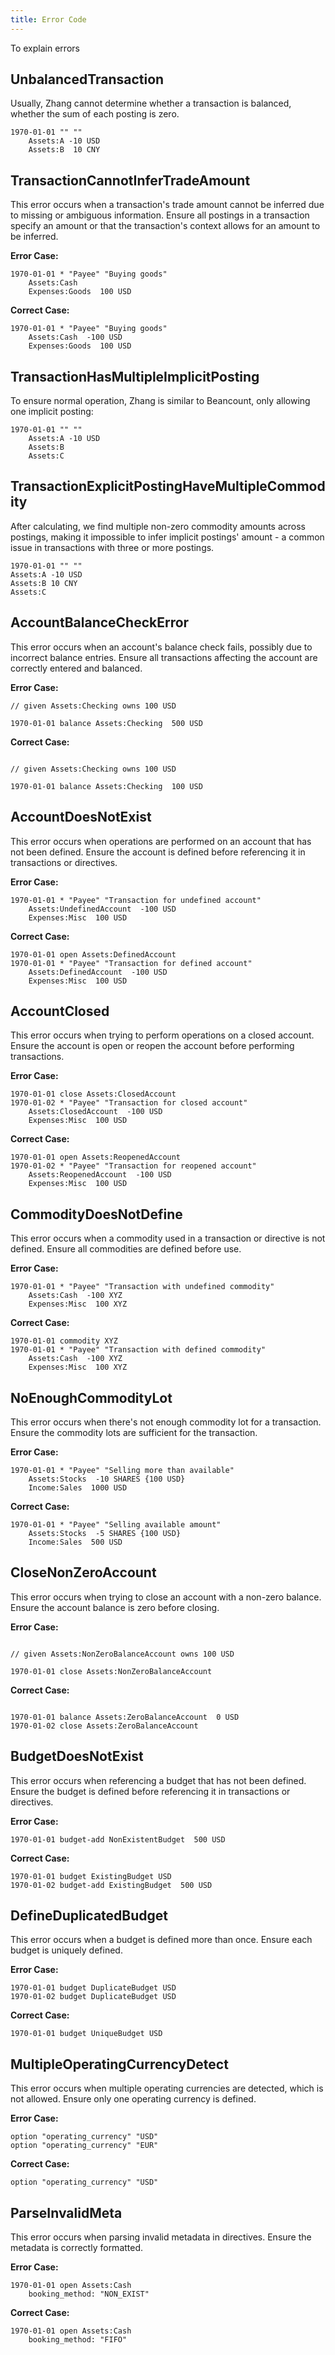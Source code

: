 ```yaml
---
title: Error Code
---
```


To explain errors

## UnbalancedTransaction

Usually, Zhang cannot determine whether a transaction is balanced, whether the sum of each posting is zero.

```zhang {2-3}
1970-01-01 "" ""
    Assets:A -10 USD
    Assets:B  10 CNY
```

## TransactionCannotInferTradeAmount

This error occurs when a transaction's trade amount cannot be inferred due to missing or ambiguous information. Ensure all postings in a transaction specify an amount or that the transaction's context allows for an amount to be inferred.

**Error Case:**
```zhang
1970-01-01 * "Payee" "Buying goods"
    Assets:Cash
    Expenses:Goods  100 USD
```

**Correct Case:**
```zhang
1970-01-01 * "Payee" "Buying goods"
    Assets:Cash  -100 USD
    Expenses:Goods  100 USD
```

## TransactionHasMultipleImplicitPosting

To ensure normal operation, Zhang is similar to Beancount, only allowing one implicit posting:

```zhang {3-4}
1970-01-01 "" ""
    Assets:A -10 USD
    Assets:B
    Assets:C 
```

## TransactionExplicitPostingHaveMultipleCommodity

After calculating, we find multiple non-zero commodity amounts across postings, making it impossible to infer implicit
postings' amount - a common issue in transactions with three or more postings.

```zhang {2-3}
1970-01-01 "" ""
Assets:A -10 USD
Assets:B 10 CNY
Assets:C
```

## AccountBalanceCheckError

This error occurs when an account's balance check fails, possibly due to incorrect balance entries. Ensure all transactions affecting the account are correctly entered and balanced.

**Error Case:**
```zhang
// given Assets:Checking owns 100 USD

1970-01-01 balance Assets:Checking  500 USD
```

**Correct Case:**
```zhang

// given Assets:Checking owns 100 USD

1970-01-01 balance Assets:Checking  100 USD
```

## AccountDoesNotExist

This error occurs when operations are performed on an account that has not been defined. Ensure the account is defined before referencing it in transactions or directives.

**Error Case:**
```zhang
1970-01-01 * "Payee" "Transaction for undefined account"
    Assets:UndefinedAccount  -100 USD
    Expenses:Misc  100 USD
```

**Correct Case:**
```zhang
1970-01-01 open Assets:DefinedAccount
1970-01-01 * "Payee" "Transaction for defined account"
    Assets:DefinedAccount  -100 USD
    Expenses:Misc  100 USD
```

## AccountClosed

This error occurs when trying to perform operations on a closed account. Ensure the account is open or reopen the account before performing transactions.

**Error Case:**
```zhang
1970-01-01 close Assets:ClosedAccount
1970-01-02 * "Payee" "Transaction for closed account"
    Assets:ClosedAccount  -100 USD
    Expenses:Misc  100 USD
```

**Correct Case:**
```zhang
1970-01-01 open Assets:ReopenedAccount
1970-01-02 * "Payee" "Transaction for reopened account"
    Assets:ReopenedAccount  -100 USD
    Expenses:Misc  100 USD
```

## CommodityDoesNotDefine

This error occurs when a commodity used in a transaction or directive is not defined. Ensure all commodities are defined before use.

**Error Case:**
```zhang
1970-01-01 * "Payee" "Transaction with undefined commodity"
    Assets:Cash  -100 XYZ
    Expenses:Misc  100 XYZ
```

**Correct Case:**
```zhang
1970-01-01 commodity XYZ
1970-01-01 * "Payee" "Transaction with defined commodity"
    Assets:Cash  -100 XYZ
    Expenses:Misc  100 XYZ
```

## NoEnoughCommodityLot

This error occurs when there's not enough commodity lot for a transaction. Ensure the commodity lots are sufficient for the transaction.

**Error Case:**
```zhang
1970-01-01 * "Payee" "Selling more than available"
    Assets:Stocks  -10 SHARES {100 USD}
    Income:Sales  1000 USD
```

**Correct Case:**
```zhang
1970-01-01 * "Payee" "Selling available amount"
    Assets:Stocks  -5 SHARES {100 USD}
    Income:Sales  500 USD
```

## CloseNonZeroAccount

This error occurs when trying to close an account with a non-zero balance. Ensure the account balance is zero before closing.

**Error Case:**
```zhang

// given Assets:NonZeroBalanceAccount owns 100 USD

1970-01-01 close Assets:NonZeroBalanceAccount
```

**Correct Case:**
```zhang

1970-01-01 balance Assets:ZeroBalanceAccount  0 USD
1970-01-02 close Assets:ZeroBalanceAccount
```

## BudgetDoesNotExist

This error occurs when referencing a budget that has not been defined. Ensure the budget is defined before referencing it in transactions or directives.

**Error Case:**
```zhang
1970-01-01 budget-add NonExistentBudget  500 USD
```

**Correct Case:**
```zhang
1970-01-01 budget ExistingBudget USD
1970-01-02 budget-add ExistingBudget  500 USD
```

## DefineDuplicatedBudget

This error occurs when a budget is defined more than once. Ensure each budget is uniquely defined.

**Error Case:**
```zhang
1970-01-01 budget DuplicateBudget USD
1970-01-02 budget DuplicateBudget USD
```

**Correct Case:**
```zhang
1970-01-01 budget UniqueBudget USD
```

## MultipleOperatingCurrencyDetect

This error occurs when multiple operating currencies are detected, which is not allowed. Ensure only one operating currency is defined.

**Error Case:**
```zhang
option "operating_currency" "USD"
option "operating_currency" "EUR"
```

**Correct Case:**
```zhang
option "operating_currency" "USD"
```

## ParseInvalidMeta

This error occurs when parsing invalid metadata in directives. Ensure the metadata is correctly formatted.

**Error Case:**
```zhang
1970-01-01 open Assets:Cash
    booking_method: "NON_EXIST"
```

**Correct Case:**
```zhang
1970-01-01 open Assets:Cash
    booking_method: "FIFO"
```
